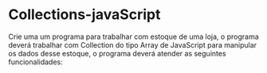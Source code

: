 # Collections-javaScript
Crie uma um programa para trabalhar com estoque de uma loja, o programa deverá trabalhar com Collection do tipo Array de JavaScript para manipular os dados desse estoque, o programa deverá atender as seguintes funcionalidades:

